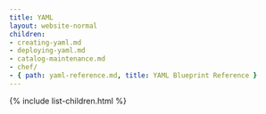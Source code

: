 ```yaml
---
title: YAML
layout: website-normal
children:
- creating-yaml.md
- deploying-yaml.md
- catalog-maintenance.md
- chef/
- { path: yaml-reference.md, title: YAML Blueprint Reference }
---
```


{% include list-children.html %}